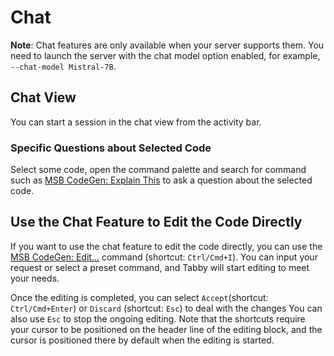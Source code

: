 # Chat

**Note**: Chat features are only available when your server supports them. You need to launch the server with the chat model option enabled, for example, `--chat-model Mistral-7B`.

## Chat View

You can start a session in the chat view from the activity bar.



### Specific Questions about Selected Code

Select some code, open the command palette and search for command such as [MSB CodeGen: Explain This](command:msb-codegen.chat.explainCodeBlock) to ask a question about the selected code.



## Use the Chat Feature to Edit the Code Directly

If you want to use the chat feature to edit the code directly, you can use the [MSB CodeGen: Edit...](command:msb-codegen.chat.edit.start) command (shortcut: `Ctrl/Cmd+I`). You can input your request or select a preset command, and Tabby will start editing to meet your needs.



Once the editing is completed, you can select `Accept`(shortcut: `Ctrl/Cmd+Enter`) or `Discard` (shortcut: `Esc`) to deal with the changes You can also use `Esc` to stop the ongoing editing.
Note that the shortcuts require your cursor to be positioned on the header line of the editing block, and the cursor is positioned there by default when the editing is started.


